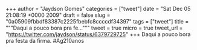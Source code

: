 
+++
author = "Jaydson Gomes"
categories = ["tweet"]
date = "Sat Dec 05 21:08:19 +0000 2009"
draft = false
slug = "0a05909fbbdf83387c2225fbebfc8ccccdf34397"
tags = ["tweet"]
title = """Daqui a pouco bora pra fe..."""
tweet = true
micro = true
tweet_url = "https://twitter.com/jaydson/status/6379729725"
+++
Daqui a pouco bora pra festa da firma. #Ag210anos
